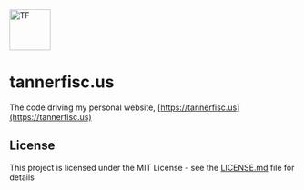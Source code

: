 <img src="https://github.com/tannerfiscus/tannerfisc.us/raw/master/client/public/android-chrome-192x192x.png" alt="TF" width="72" height="72" />

# tannerfisc.us

The code driving my personal website, [https://tannerfisc.us](https://tannerfisc.us)

## License

This project is licensed under the MIT License - see the [LICENSE.md](LICENSE.md) file for details